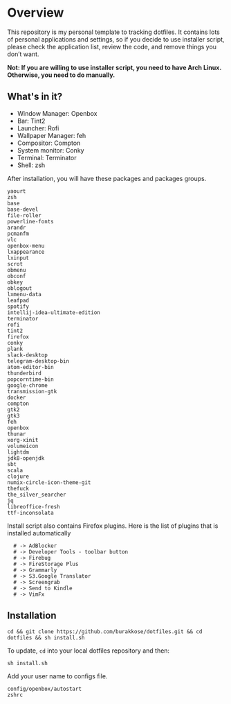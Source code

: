 
# Overview
This repository is my personal template to tracking dotfiles. It contains lots of personal applications and settings, so if you decide to use installer script, please check the application list, review the code, and remove things you don’t want.
 
**Not: If you are willing to use installer script, you need to have Arch Linux. Otherwise, you need to do manually.**

## What's in it?

* Window Manager: Openbox
* Bar: Tint2
* Launcher: Rofi
* Wallpaper Manager: feh
* Compositor: Compton
* System monitor: Conky 
* Terminal: Terminator
* Shell: zsh

After installation, you will have these packages and packages groups.

```
yaourt
zsh
base 
base-devel 
file-roller 
powerline-fonts 
arandr 
pcmanfm 
vlc 
openbox-menu 
lxappearance 
lxinput 
scrot 
obmenu 
obconf 
obkey 
oblogout 
lxmenu-data 
leafpad 
spotify 
intellij-idea-ultimate-edition 
terminator 
rofi 
tint2 
firefox 
conky 
plank 
slack-desktop 
telegram-desktop-bin 
atom-editor-bin 
thunderbird 
popcorntime-bin 
google-chrome 
transmission-gtk 
docker 
compton 
gtk2 
gtk3 
feh 
openbox 
thunar 
xorg-xinit 
volumeicon 
lightdm 
jdk8-openjdk 
sbt 
scala 
clojure 
numix-circle-icon-theme-git 
thefuck 
the_silver_searcher 
jq 
libreoffice-fresh
ttf-inconsolata
```

Install script also contains Firefox plugins. Here is the list of plugins that is installed automatically

```
  # -> AdBlocker
  # -> Developer Tools - toolbar button
  # -> Firebug
  # -> FireStorage Plus
  # -> Grammarly
  # -> S3.Google Translator
  # -> Screengrab
  # -> Send to Kindle
  # -> VimFx
```

## Installation

``` cd && git clone https://github.com/burakkose/dotfiles.git && cd dotfiles && sh install.sh ```

To update, `cd` into your local dotfiles repository and then:

``` sh install.sh ```

Add your user name to configs file.
```
config/openbox/autostart
zshrc
```
